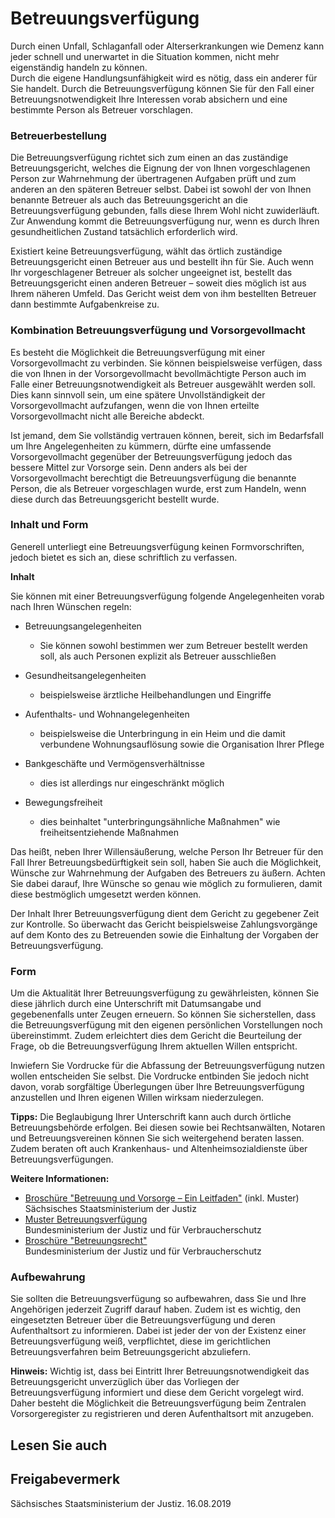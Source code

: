 # Betreuungsverfügung

Durch einen Unfall, Schlaganfall oder Alterserkrankungen wie Demenz kann jeder schnell und unerwartet in die Situation kommen, nicht mehr eigenständig handeln zu können.  
Durch die eigene Handlungsunfähigkeit wird es nötig, dass ein anderer für Sie handelt. Durch die Betreuungsverfügung können Sie für den Fall einer Betreuungsnotwendigkeit Ihre Interessen vorab absichern und eine bestimmte Person als Betreuer vorschlagen.

### Betreuerbestellung

Die Betreuungsverfügung richtet sich zum einen an das zuständige Betreuungsgericht, welches die Eignung der von Ihnen vorgeschlagenen Person zur Wahrnehmung der übertragenen Aufgaben prüft und zum anderen an den späteren Betreuer selbst. Dabei ist sowohl der von Ihnen benannte Betreuer als auch das Betreuungsgericht an die Betreuungsverfügung gebunden, falls diese Ihrem Wohl nicht zuwiderläuft. Zur Anwendung kommt die Betreuungsverfügung nur, wenn es durch Ihren gesundheitlichen Zustand tatsächlich erforderlich wird.

Existiert keine Betreuungsverfügung, wählt das örtlich zuständige Betreuungsgericht einen Betreuer aus und bestellt ihn für Sie. Auch wenn Ihr vorgeschlagener Betreuer als solcher ungeeignet ist, bestellt das Betreuungsgericht einen anderen Betreuer – soweit dies möglich ist aus Ihrem näheren Umfeld. Das Gericht weist dem von ihm bestellten Betreuer dann bestimmte Aufgabenkreise zu.

### Kombination Betreuungsverfügung und Vorsorgevollmacht

Es besteht die Möglichkeit die Betreuungsverfügung mit einer Vorsorgevollmacht zu verbinden. Sie können beispielsweise verfügen, dass die von Ihnen in der Vorsorgevollmacht bevollmächtigte Person auch im Falle einer Betreuungsnotwendigkeit als Betreuer ausgewählt werden soll. Dies kann sinnvoll sein, um eine spätere Unvollständigkeit der Vorsorgevollmacht aufzufangen, wenn die von Ihnen erteilte Vorsorgevollmacht nicht alle Bereiche abdeckt.

Ist jemand, dem Sie vollständig vertrauen können, bereit, sich im Bedarfsfall um Ihre Angelegenheiten zu kümmern, dürfte eine umfassende Vorsorgevollmacht gegenüber der Betreuungsverfügung jedoch das bessere Mittel zur Vorsorge sein. Denn anders als bei der Vorsorgevollmacht berechtigt die Betreuungsverfügung die benannte Person, die als Betreuer vorgeschlagen wurde, erst zum Handeln, wenn diese durch das Betreuungsgericht bestellt wurde.

### Inhalt und Form

Generell unterliegt eine Betreuungsverfügung keinen Formvorschriften, jedoch bietet es sich an, diese schriftlich zu verfassen.

**Inhalt**

Sie können mit einer Betreuungsverfügung folgende Angelegenheiten vorab nach Ihren Wünschen regeln:

* Betreuungsangelegenheiten  
   
  + Sie können sowohl bestimmen wer zum Betreuer bestellt werden soll, als auch Personen explizit als Betreuer ausschließen
* Gesundheitsangelegenheiten  
   
  + beispielsweise ärztliche Heilbehandlungen und Eingriffe
* Aufenthalts- und Wohnangelegenheiten  
   
  + beispielsweise die Unterbringung in ein Heim und die damit verbundene Wohnungsauflösung sowie die Organisation Ihrer Pflege
* Bankgeschäfte und Vermögensverhältnisse  
   
  + dies ist allerdings nur eingeschränkt möglich
* Bewegungsfreiheit  
   
  + dies beinhaltet "unterbringungsähnliche Maßnahmen" wie freiheitsentziehende Maßnahmen

Das heißt, neben Ihrer Willensäußerung, welche Person Ihr Betreuer für den Fall Ihrer Betreuungsbedürftigkeit sein soll, haben Sie auch die Möglichkeit, Wünsche zur Wahrnehmung der Aufgaben des Betreuers zu äußern. Achten Sie dabei darauf, Ihre Wünsche so genau wie möglich zu formulieren, damit diese bestmöglich umgesetzt werden können.

Der Inhalt Ihrer Betreuungsverfügung dient dem Gericht zu gegebener Zeit zur Kontrolle. So überwacht das Gericht beispielsweise Zahlungsvorgänge auf dem Konto des zu Betreuenden sowie die Einhaltung der Vorgaben der Betreuungsverfügung.

### Form

Um die Aktualität Ihrer Betreuungsverfügung zu gewährleisten, können Sie diese jährlich durch eine Unterschrift mit Datumsangabe und gegebenenfalls unter Zeugen erneuern. So können Sie sicherstellen, dass die Betreuungsverfügung mit den eigenen persönlichen Vorstellungen noch übereinstimmt. Zudem erleichtert dies dem Gericht die Beurteilung der Frage, ob die Betreuungsverfügung Ihrem aktuellen Willen entspricht.

Inwiefern Sie Vordrucke für die Abfassung der Betreuungsverfügung nutzen wollen entscheiden Sie selbst. Die Vordrucke entbinden Sie jedoch nicht davon, vorab sorgfältige Überlegungen über Ihre Betreuungsverfügung anzustellen und Ihren eigenen Willen wirksam niederzulegen.

**Tipps:** Die Beglaubigung Ihrer Unterschrift kann auch durch örtliche Betreuungsbehörde erfolgen. Bei diesen sowie bei Rechtsanwälten, Notaren und Betreuungsvereinen können Sie sich weitergehend beraten lassen. Zudem beraten oft auch Krankenhaus- und Altenheimsozialdienste über Betreuungsverfügungen.

**Weitere Informationen:**

* [Broschüre "Betreuung und Vorsorge – Ein Leitfaden"](https://publikationen.sachsen.de/bdb/showDetails.do?id=39343 "Broschüre \"Betreuung und Vorsorge\"") (inkl. Muster)  
   Sächsisches Staatsministerium der Justiz
* [Muster Betreuungsverfügung](http://www.bmjv.de/SharedDocs/Downloads/DE/Service/Formulare/Betreuungsverfuegung.html?nn=6765634 "BMJV: Vordruck einer Betreuungsverfügung")  
   Bundesministerium der Justiz und für Verbraucherschutz
* [Broschüre "Betreuungsrecht"](https://www.bmjv.de/SharedDocs/Publikationen/DE/Betreuungsrecht.html "BMJV: Bröschüre \"Betreuungsrecht\"")  
   Bundesministerium der Justiz und für Verbraucherschutz

### Aufbewahrung

Sie sollten die Betreuungsverfügung so aufbewahren, dass Sie und Ihre Angehörigen jederzeit Zugriff darauf haben. Zudem ist es wichtig, den eingesetzten Betreuer über die Betreuungsverfügung und deren Aufenthaltsort zu informieren. Dabei ist jeder der von der Existenz einer Betreuungsverfügung weiß, verpflichtet, diese im gerichtlichen Betreuungsverfahren beim Betreuungsgericht abzuliefern.

**Hinweis:** Wichtig ist, dass bei Eintritt Ihrer Betreuungsnotwendigkeit das Betreuungsgericht unverzüglich über das Vorliegen der Betreuungsverfügung informiert und diese dem Gericht vorgelegt wird. Daher besteht die Möglichkeit die Betreuungsverfügung beim Zentralen Vorsorgeregister zu registrieren und deren Aufenthaltsort mit anzugeben.

## Lesen Sie auch

## Freigabevermerk

Sächsisches Staatsministerium der Justiz. 16.08.2019
